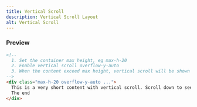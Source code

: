 ```yaml
---
title: Vertical Scroll
description: Vertical Scroll Layout
alt: Vertical Scroll
---
```


<h3 class="section-header">Preview</h3>

<base-snippet :centered_preview="false" custom_preview_class="bg-indigo-50 h-56 flex items-center justify-center">
  <template v-slot:preview>
    <div class="bg-white shadow-md p-3 w-56 max-h-20 overflow-y-auto">
      This is a very short content with vertical scroll. Scroll down to see the end. <br />
      The end
    </div>
  </template>

  ```html
  <!-- 
    1. Set the container max height, eg max-h-20
    2. Enable vertical scroll overflow-y-auto
    3. When the content exceed max height, vertical scroll will be shown
  -->
  <div class="max-h-20 overflow-y-auto ...">
    This is a very short content with vertical scroll. Scroll down to see the end. <br />
    The end
  </div>
  ```

  <template v-slot:source>
    <a class="btn btn-primary btn-lg" href="https://play.tailwindcss.com/ifMnUJqq2v">Live Edit</a>
  </template>

</base-snippet>

<related-ui search_key="layout"></related-ui>